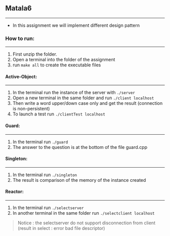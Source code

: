 ## Matala6
---
- In this assignment we will implement  different design pattern  

### How to run:
---
1. First unzip the folder.
2. Open a terminal into the folder of the assignment 
3. run `make all` to create the executable files

#### Active-Object:
---
1. In the terminal run the instance of the server with `./server`
2. Open a new terminal in the same folder and run `./client localhost`
3. Then write a word upper/down case only and get the result (connection is non-persistent)
4. To launch a test run `./clientTest localhost`

#### Guard:
---
1. In the terminal run `./guard`
2. The answer to the question is at the bottom of the file guard.cpp

#### Singleton:
---
1. In the terminal run `./singleton`
2. The result is comparison of the memory of the instance created 

#### Reactor:
---
1. In the  terminal run `./selectserver`
2. In another terminal in the same folder run `./selectclient localhost`
> Notice : the selectserver do not support disconnection from client (result in select :  error bad file descriptor)




